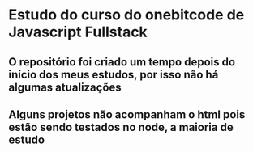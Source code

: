 # Estudo do curso do onebitcode de Javascript Fullstack
## O repositório foi criado um tempo depois do início dos meus estudos, por isso não há algumas atualizações
## Alguns projetos não acompanham o html pois estão sendo testados no node, a maioria de estudo
